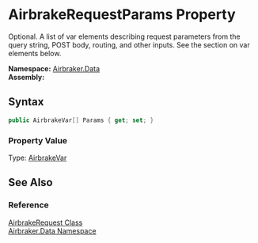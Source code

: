 AirbrakeRequestParams Property
==============================
Optional. A list of var elements describing request parameters from the query string, POST body, routing, and other inputs. See the section on var elements below.

**Namespace:** [Airbraker.Data][1]  
**Assembly:**

Syntax
------

```csharp
public AirbrakeVar[] Params { get; set; }
```

### Property Value
Type: [AirbrakeVar][2]

See Also
--------

### Reference
[AirbrakeRequest Class][3]  
[Airbraker.Data Namespace][1]  

[1]: ../README.md
[2]: ../AirbrakeVar/README.md
[3]: README.md
